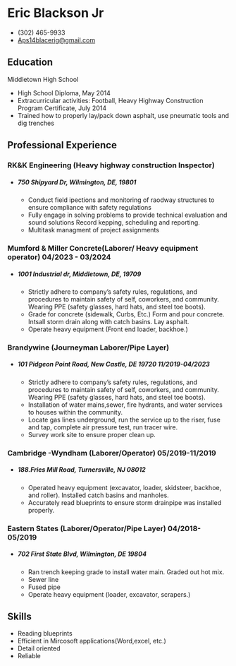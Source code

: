 # Eric Blackson Jr
* (302) 465-9933
* Aps14blacerig@gmail.com




## Education
Middletown High School
* High School Diploma, May 2014
* Extracurricular activities: Football, 
Heavy Highway Construction Program
Certificate, July 2014
* Trained how to properly lay/pack down asphalt, use pneumatic tools and dig trenches 

## Professional Experience

### RK&K Engineering (Heavy highway construction Inspector)
* ##### 750 Shipyard Dr, Wilmington, DE, 19801
    * Conduct field ipections and monitoring of raodway structures to ensure compliance with safety regulations
    * Fully engage in solving problems to provide technical evaluation and sound solutions
    Record kepping, scheduling and reporting.
    * Multitask managment of project assignments


### Mumford & Miller Concrete(Laborer/ Heavy equipment operator) 04/2023 - 03/2024
* ##### 1001 Industrial dr, Middletown, DE, 19709
    * Strictly adhere to company’s safety rules, regulations, and procedures to maintain safety of self, 
    coworkers, and community. Wearing PPE (safety glasses, hard hats, and steel toe boots).
    *  Grade for concrete (sidewalk, Curbs, Etc.) Form and pour concrete. Intsall storm drain along with catch basins. Lay asphalt.
    * Operate heavy  equipment (Front end loader, backhoe.)


### Brandywine (Journeyman Laborer/Pipe Layer) 
* ##### 101 Pidgeon Point Road, New Castle, DE 19720 11/2019-04/2023
    * Strictly adhere to company’s safety rules, regulations, and procedures to maintain safety of self, 
    coworkers, and community. Wearing PPE (safety glasses, hard hats, and steel toe boots). 
    * Installation of water mains,sewer, fire hydrants, and water services to houses within the community. 
    * Locate gas lines underground, run the service up to the riser, fuse and tap, complete air pressure test, run 
    tracer wire. 
    * Survey work site to ensure proper clean up. 

### Cambridge -Wyndham (Laborer/Operator) 05/2019-11/2019
* ##### 188.Fries Mill Road, Turnersville, NJ 08012
    * Operated heavy equipment (excavator, loader, skidsteer, backhoe, and roller). Installed catch basins and 
    manholes. 
    * Accurately read blueprints to ensure storm drainpipe was installed properly. 

### Eastern States (Laborer/Operator/Pipe Layer) 04/2018-05/2019
* ##### 702 First State Blvd, Wilmington, DE 19804 
    * Ran trench keeping grade to install water main. Graded out hot mix. 
    * Sewer line
    * Fused pipe
    * Operate heavy equipment (loader, excavator, scrapers.)

## Skills
* Reading blueprints
* Efficient in Mircosoft applications(Word,excel, etc.)
* Detail oriented
* Reliable 




